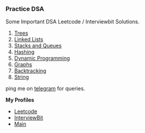 ### Practice DSA
Some Important DSA Leetcode / Interviewbit Solutions.

1. [Trees](Trees.md)
2. [Linked Lists](LinkedLists.md)
3. [Stacks and Queues](Stacks&Queues.md)
4. [Hashing](Hashing.md)
5. [Dynamic Programming](DP.md)
6. [Graphs](Graphs.md)
7. [Backtracking](Backtracking.md)
8. [String](String.md)

ping me on [telegram](https://t.me/ayushbasak) for queries.

__My Profiles__
- [Leetcode](https://www.leetcode.com/ayushbasak)	
- [InterviewBit](https://www.interviewbit.com/profile/ayushbasak) 
- [Main](https://ayushbasak.tech)
